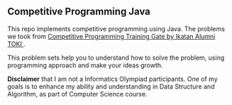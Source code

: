 ## Competitive Programming Java

This repo implements competitive programming using Java. The problems we took from [Competitive Programming Training Gate by Ikatan Alumni TOKI
](https://tlx.toki.id/).

This problem sets help you to understand how to solve the problem, using programming approach and make your ideas growth.

**Disclaimer** that I am not a Informatics Olympiad participants. One of my goals is to enhance my ability and understanding in Data Structure and Algorithm, as part of Computer Science course.